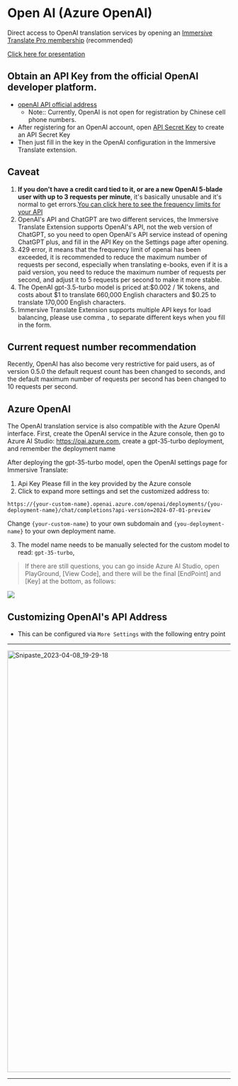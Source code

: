 # Open AI (Azure OpenAI)

Direct access to OpenAI translation services by opening an [Immersive Translate Pro membership](https://immersivetranslate.com/en/pricing/) (recommended)

[Click here for presentation](https://immersivetranslate.com/en/pricing/)

## Obtain an API Key from the official OpenAI developer platform.

- [openAI API official address](https://openai.com/api/)
  - Note:: Currently, OpenAI is not open for registration by Chinese cell phone numbers.
- After registering for an OpenAI account, open [API Secret Key](https://platform.openai.com/account/api-keys) to create an API Secret Key
- Then just fill in the key in the OpenAI configuration in the Immersive Translate extension.

## Caveat

1. **If you don't have a credit card tied to it, or are a new OpenAI 5-blade user with up to 3 requests per minute**, it's basically unusable and it's normal to get errors.[You can click here to see the frequency limits for your API](https://platform.openai.com/account/rate-limits)
2. OpenAI's API and ChatGPT are two different services, the Immersive Translate Extension supports OpenAI's API, not the web version of ChatGPT, so you need to open OpenAI's API service instead of opening ChatGPT plus, and fill in the API Key on the Settings page after opening.
3. 429 error, it means that the frequency limit of openai has been exceeded, it is recommended to reduce the maximum number of requests per second, especially when translating e-books, even if it is a paid version, you need to reduce the maximum number of requests per second, and adjust it to 5 requests per second to make it more stable.
4. The OpenAI gpt-3.5-turbo model is priced at:$0.002 / 1K tokens, and costs about $1 to translate 660,000 English characters and $0.25 to translate 170,000 English characters.
5. Immersive Translate Extension supports multiple API keys for load balancing, please use comma `,` to separate different keys when you fill in the form.

## Current request number recommendation

Recently, OpenAI has also become very restrictive for paid users, as of version 0.5.0 the default request count has been changed to seconds, and the default maximum number of requests per second has been changed to 10 requests per second.

## Azure OpenAI

The OpenAI translation service is also compatible with the Azure OpenAI interface. First, create the OpenAI service in the Azure console, then go to Azure AI Studio: https://oai.azure.com, create a gpt-35-turbo deployment, and remember the deployment name

After deploying the gpt-35-turbo model, open the OpenAI settings page for Immersive Translate:

1. Api Key Please fill in the key provided by the Azure console
2. Click to expand more settings and set the customized address to:

`https://{your-custom-name}.openai.azure.com/openai/deployments/{you-deployment-name}/chat/completions?api-version=2024-07-01-preview`

Change `{your-custom-name}` to your own subdomain and `{you-deployment-name}` to your own deployment name.

3. The model name needs to be manually selected for the custom model to read: `gpt-35-turbo`,

> If there are still questions, you can go inside Azure AI Studio, open PlayGround, [View Code], and there will be the final [EndPoint] and [Key] at the bottom, as follows:

![](https://s.immersivetranslate.com/static/official-static/assets/docs/doc-assets/azure-openai-key.jpg)

## Customizing OpenAI's API Address

- This can be configured via `More Settings` with the following entry point

---

<img width="951" alt="Snipaste_2023-04-08_19-29-18" src="https://user-images.githubusercontent.com/5794691/230718739-ff661ce3-04af-4391-8efc-9a5a1c8374b0.png"/>

---
